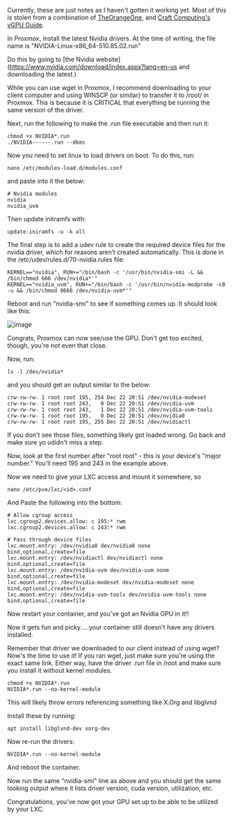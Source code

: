 Currently, these are just notes as I haven't gotten it working yet.  Most of this is stolen from a combination of [TheOrangeOne](https://theorangeone.net/posts/lxc-nvidia-gpu-passthrough/), and [Craft Computing's vGPU Guide](https://www.youtube.com/redirect?event=video_description&redir_token=QUFFLUhqbGFYUXhMWU92bmNNbTZZRU0zRnhKRGZ4Xzktd3xBQ3Jtc0tsNjA1cnBCYVVIVDRNZ3ExMFpFN0dJVzZhUUV2cHZXbU5OVUxDSXZudEZDVkdVTFluYWQwVEFSZV9naXNsNi1MZHhYSHJRTTJhbDE4LWdzaHk5dnpHdG8wNFh4RmIxaExDLUtreHRRRF9ESzdSLVVTYw&q=https%3A%2F%2Fdrive.google.com%2Fdrive%2Ffolders%2F1KHf-vxzUCGqsWZWOW0bXCvMhXh5EJxQl%3Fusp%3Dsharing&v=jTXPMcBqoi8).

In Proxmox, install the latest Nvidia drivers.  At the time of writing, the file name is "NVIDIA-Linux-x86_64-510.85.02.run"

Do this by going to [the Nvidia website](https://www.nvidia.com/download/index.aspx?lang=en-us and downloading the latest.)

While you can use wget in Proxmox, I recommend downloading to your client computer and using WINSCP (or similar) to transfer it to /root/ in Proxmox.  This is because it is CRITICAL that everything be running the same version of the driver.

Next, run the following to make the .run file executable and then run it:

	chmod +x NVIDIA*.run
	./NVIDIA------.run --dkms
  
Now you need to set linux to load drivers on boot.  To do this, run:

	nano /etc/modules-load.d/modules.conf

and paste into it the below:

	# Nvidia modules
	nvidia
	nvidia_uvm

Then update initramfs with:

	update-iniramfs -u -k all
	
The final step is to add a udev rule to create the required device files for the nvidia driver, which for reasons aren’t created automatically. This is done in the /etc/udev/rules.d/70-nvidia.rules file:

	KERNEL=="nvidia", RUN+="/bin/bash -c '/usr/bin/nvidia-smi -L && /bin/chmod 666 /dev/nvidia*'"
	KERNEL=="nvidia_uvm", RUN+="/bin/bash -c '/usr/bin/nvidia-modprobe -c0 -u && /bin/chmod 0666 /dev/nvidia-uvm*'"
	
Reboot and run "nvidia-smi" to see if something comes up.  It should look like this:

![image](https://user-images.githubusercontent.com/449075/201356065-7398355f-10dc-4f66-a8c2-eab5802933a0.png)

Congrats, Proxmox can now see/use the GPU.  Don't get too excited, though, you're not even that close.

Now, run:

	ls -l /dev/nvidia*

and you should get an output similar to the below:

	crw-rw-rw- 1 root root 195, 254 Dec 22 20:51 /dev/nvidia-modeset
	crw-rw-rw- 1 root root 243,   0 Dec 22 20:51 /dev/nvidia-uvm
	crw-rw-rw- 1 root root 243,   1 Dec 22 20:51 /dev/nvidia-uvm-tools
	crw-rw-rw- 1 root root 195,   0 Dec 22 20:51 /dev/nvidia0
	crw-rw-rw- 1 root root 195, 255 Dec 22 20:51 /dev/nvidiactl
	
If you don't see those files, something likely got loaded wrong.  Go back and make sure yo udidn't miss a step.

Now, look at the first number after "root root" - this is your device's "major number."  You'll need 195 and 243 in the example above.

Now we need to give your LXC access and mount it somewhere, so

	nano /etc/pve/lxc/<id>.conf
	
And Paste the following into the bottom:

	# Allow cgroup access
	lxc.cgroup2.devices.allow: c 195:* rwm
	lxc.cgroup2.devices.allow: c 243:* rwm

	# Pass through device files
	lxc.mount.entry: /dev/nvidia0 dev/nvidia0 none bind,optional,create=file
	lxc.mount.entry: /dev/nvidiactl dev/nvidiactl none bind,optional,create=file
	lxc.mount.entry: /dev/nvidia-uvm dev/nvidia-uvm none bind,optional,create=file
	lxc.mount.entry: /dev/nvidia-modeset dev/nvidia-modeset none bind,optional,create=file
	lxc.mount.entry: /dev/nvidia-uvm-tools dev/nvidia-uvm-tools none bind,optional,create=file

Now restart your container, and you've got an Nvidia GPU in it!!

Now it gets fun and picky.....your container still doesn't have any drivers installed.

Remember that driver we downloaded to our client instead of using wget?  Now's the time to use it!  If you ran wget, just make sure you're using the exact same link.  Either way, have the driver .run file in /root and make sure you install it without kernel modules.

	chmod +x NVIDIA*.run
	NVIDIA*.run --no-kernel-module

This will likely throw errors referencing something like X.Org and libglvnd

Install these by running:

	apt install libglvnd-dev xorg-dev

Now re-run the drivers:

	NVIDIA*.run --no-kernel-module
	
And reboot the container.

Now run the same "nvidia-smi" line as above and you should get the same looking output where it lists driver version, cuda version, utilization, etc.

Congratulations, you've now got your GPU set up to be able to be utilized by your LXC.
